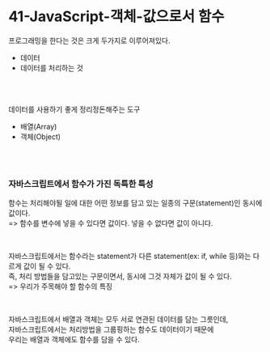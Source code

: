 # 41-JavaScript-객체-값으로서 함수

프로그래밍을 한다는 것은 크게 두가지로 이루어져있다.
- 데이터
- 데이터를 처리하는 것

<br><br>

데이터를 사용하기 좋게 정리정돈해주는 도구
- 배열(Array)
- 객체(Object)

<br><br>

### 자바스크립트에서 함수가 가진 독특한 특성
함수는 처리해야될 일에 대한 어떤 정보를 담고 있는 일종의 구문(statement)인 동시에 값이다.<br>
=> 함수를 변수에 넣을 수 있다면 값이다. 넣을 수 없다면 값이 아니다.

<br>


자바스크립트에서는 함수라는 statement가 다른 statement(ex: if, while 등)와는 다르게 값이 될 수 있다.<br>
즉, 처리 방법들을 담고있는 구문이면서, 동시에 그것 자체가 값이 될 수 있다.<br>
=> 우리가 주목해야 할 함수의 특징

<br>

자바스크립트에서 배열과 객체는 모두 서로 연관된 데이터를 담는 그릇인데,<br>
자바스크립트에서는 처리방법을 그룹핑하는 함수도 데이터이기 때문에<br>
우리는 배열과 객체에도 함수를 담을 수 있다.